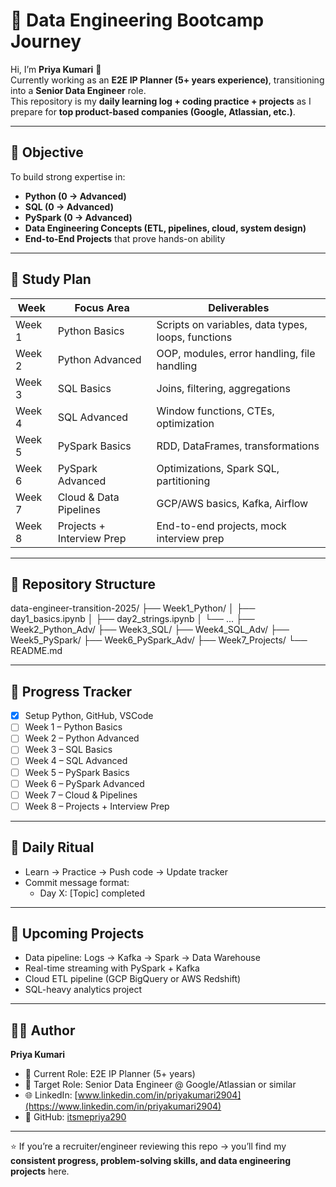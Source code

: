 # 🚀 Data Engineering Bootcamp Journey

Hi, I’m **Priya Kumari** 👋  
Currently working as an **E2E IP Planner (5+ years experience)**, transitioning into a **Senior Data Engineer** role.  
This repository is my **daily learning log + coding practice + projects** as I prepare for **top product-based companies (Google, Atlassian, etc.)**.  

---

## 🎯 Objective
To build strong expertise in:
- **Python (0 → Advanced)**  
- **SQL (0 → Advanced)**  
- **PySpark (0 → Advanced)**  
- **Data Engineering Concepts (ETL, pipelines, cloud, system design)**  
- **End-to-End Projects** that prove hands-on ability  

---

## 📅 Study Plan
| Week | Focus Area | Deliverables |
|------|------------|--------------|
| Week 1 | Python Basics | Scripts on variables, data types, loops, functions |
| Week 2 | Python Advanced | OOP, modules, error handling, file handling |
| Week 3 | SQL Basics | Joins, filtering, aggregations |
| Week 4 | SQL Advanced | Window functions, CTEs, optimization |
| Week 5 | PySpark Basics | RDD, DataFrames, transformations |
| Week 6 | PySpark Advanced | Optimizations, Spark SQL, partitioning |
| Week 7 | Cloud & Data Pipelines | GCP/AWS basics, Kafka, Airflow |
| Week 8 | Projects + Interview Prep | End-to-end projects, mock interview prep |

---

## 📂 Repository Structure
data-engineer-transition-2025/
├── Week1_Python/
│ ├── day1_basics.ipynb
│ ├── day2_strings.ipynb
│ └── ...
├── Week2_Python_Adv/
├── Week3_SQL/
├── Week4_SQL_Adv/
├── Week5_PySpark/
├── Week6_PySpark_Adv/
├── Week7_Projects/
└── README.md


---

## 🧠 Progress Tracker
- [x] Setup Python, GitHub, VSCode  
- [ ] Week 1 – Python Basics  
- [ ] Week 2 – Python Advanced  
- [ ] Week 3 – SQL Basics  
- [ ] Week 4 – SQL Advanced  
- [ ] Week 5 – PySpark Basics  
- [ ] Week 6 – PySpark Advanced  
- [ ] Week 7 – Cloud & Pipelines  
- [ ] Week 8 – Projects + Interview Prep  

---

## 📌 Daily Ritual
- Learn → Practice → Push code → Update tracker  
- Commit message format:  
  - Day X: [Topic] completed  

---

## 🚀 Upcoming Projects
- Data pipeline: Logs → Kafka → Spark → Data Warehouse  
- Real-time streaming with PySpark + Kafka  
- Cloud ETL pipeline (GCP BigQuery or AWS Redshift)  
- SQL-heavy analytics project  

---

## 👨‍💻 Author
**Priya Kumari**  
- 💼 Current Role: E2E IP Planner (5+ years)  
- 🎯 Target Role: Senior Data Engineer @ Google/Atlassian or similar  
- 🌐 LinkedIn: [www.linkedin.com/in/priyakumari2904](https://www.linkedin.com/in/priyakumari2904)  
- 🐙 GitHub: [itsmepriya290](https://github.com/itsmepriya290)  

---

⭐ If you’re a recruiter/engineer reviewing this repo → you’ll find my **consistent progress, problem-solving skills, and data engineering projects** here.  
